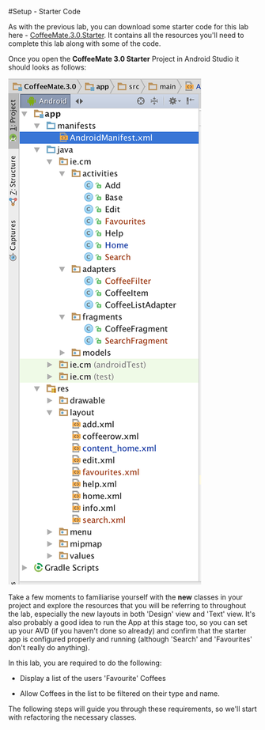 #Setup - Starter Code

As with the previous lab, you can download some starter code for this lab here - [CoffeeMate.3.0.Starter](../archives/CoffeeMate.3.0.Starter.zip). It contains all the resources you'll need to complete this lab along with some of the code.

Once you open the <b>CoffeeMate 3.0 Starter</b> Project in Android Studio it should looks as follows:

![](../img/starter.3.png)

Take a few moments to familiarise yourself with the <b>new</b> classes in your project and explore the resources that you will be referring to throughout the lab, especially the new layouts in both 'Design' view and 'Text' view. It's also probably a good idea to run the App at this stage too, so you can set up your AVD (if you haven't done so already) and confirm that the starter app is configured properly and running (although 'Search' and 'Favourites' don't really do anything).

In this lab, you are required to do the following:

- Display a list of the users 'Favourite' Coffees

- Allow Coffees in the list to be filtered on their type and name.

The following steps will guide you through these requirements, so we'll start with refactoring the necessary classes.

 